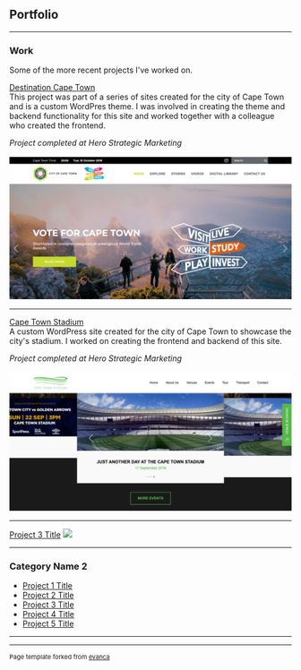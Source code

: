 ## Portfolio
---

### Work 
Some of the more recent projects I've worked on.

[Destination Cape Town](https://destination.investcapetown.com/)
<br>
This project was part of a series of sites created for the city of Cape Town and is a custom WordPres theme. I was involved in creating the theme and backend functionality for this site and worked together with a colleague who created the frontend.

*Project completed at Hero Strategic Marketing*
<br><br>
<a href="https://destination.investcapetown.com/" target="_blank" title="Destination Cape Town"><img src="images/destination-ct.jpg?raw=true" title="Destination Cape Town website screenshot" alt="Destination Cape Town" /></a>

---
[Cape Town Stadium](https://capetownstadium.co.za/)
<br>
A custom WordPress site created for the city of Cape Town to showcase the city's stadium. I worked on creating the frontend and backend of this site.

*Project completed at Hero Strategic Marketing*
<br><br>
<a href="https://capetownstadium.co.za/" target="_blank" title="Cape Town Stadium"><img src="images/ct-stadium.jpg?raw=true" title="Cape Town Stadium website screenshot" alt="Cape Town Stadium"/></a>

---
[Project 3 Title](http://example.com/)
<img src="images/dummy_thumbnail.jpg?raw=true"/>

---

### Category Name 2

- [Project 1 Title](http://example.com/)
- [Project 2 Title](http://example.com/)
- [Project 3 Title](http://example.com/)
- [Project 4 Title](http://example.com/)
- [Project 5 Title](http://example.com/)

---




---
<p style="font-size:11px">Page template forked from <a href="https://github.com/evanca/quick-portfolio">evanca</a></p>
<!-- Remove above link if you don't want to attibute -->
